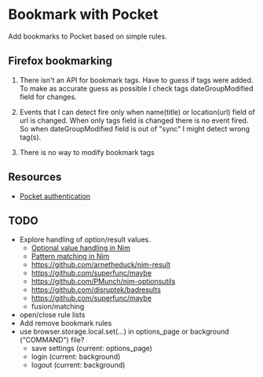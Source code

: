 # Bookmark with Pocket
Add bookmarks to Pocket based on simple rules.


## Firefox bookmarking
1) There isn't an API for bookmark tags. Have to guess if tags were added. To make
as accurate guess as possible I check tags dateGroupModified field for changes.

2) Events that I can detect fire only when name(title) or location(url) field of url
is changed. When only tags field is changed there is no event fired.
So when dateGroupModified field is out of "sync" I might detect wrong tag(s).

3) There is no way to modify bookmark tags


## Resources
- [Pocket authentication](https://blog.wilgucki.pl/oauth-authentication-without-browser/)


## TODO
- Explore handling of option/result values.
  - [Optional value handling in Nim](https://peterme.net/optional-value-handling-in-nim.html)
  - [Pattern matching in Nim ](https://nim-lang.org/blog/2021/03/10/fusion-and-pattern-matching.html)
  - https://github.com/arnetheduck/nim-result
  - https://github.com/superfunc/maybe
  - https://github.com/PMunch/nim-optionsutils
  - https://github.com/disruptek/badresults
  - https://github.com/superfunc/maybe
  - fusion/matching
- open/close rule lists
- Add remove bookmark rules
- use browser.storage.local.set(...) in options_page or background ("COMMAND") file?
  - save settings (current: options_page)
  - login (current: background)
  - logout (current: background)
